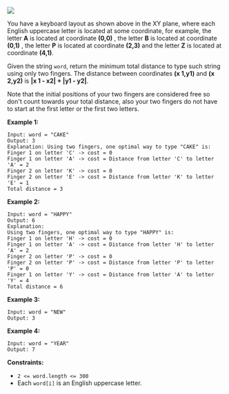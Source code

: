 ![](https://assets.leetcode.com/uploads/2020/01/02/leetcode_keyboard.png)

You have a keyboard layout as shown above in the XY plane, where each English
uppercase letter is located at some coordinate, for example, the letter **A**
is located at coordinate **(0,0)** , the letter **B** is located at coordinate
**(0,1)** , the letter **P** is located at coordinate **(2,3)** and the letter
**Z** is located at coordinate **(4,1)**.

Given the string `word`, return the minimum total distance to type such string
using only two fingers. The distance between coordinates **(x 1,y1)** and **(x
2,y2)** is **|x 1 \- x2| + |y1 \- y2|**.

Note that the initial positions of your two fingers are considered free so
don't count towards your total distance, also your two fingers do not have to
start at the first letter or the first two letters.



**Example 1:**

    
    
    Input: word = "CAKE"
    Output: 3
    Explanation: Using two fingers, one optimal way to type "CAKE" is: 
    Finger 1 on letter 'C' -> cost = 0 
    Finger 1 on letter 'A' -> cost = Distance from letter 'C' to letter 'A' = 2 
    Finger 2 on letter 'K' -> cost = 0 
    Finger 2 on letter 'E' -> cost = Distance from letter 'K' to letter 'E' = 1 
    Total distance = 3
    

**Example 2:**

    
    
    Input: word = "HAPPY"
    Output: 6
    Explanation:
    Using two fingers, one optimal way to type "HAPPY" is:
    Finger 1 on letter 'H' -> cost = 0
    Finger 1 on letter 'A' -> cost = Distance from letter 'H' to letter 'A' = 2
    Finger 2 on letter 'P' -> cost = 0
    Finger 2 on letter 'P' -> cost = Distance from letter 'P' to letter 'P' = 0
    Finger 1 on letter 'Y' -> cost = Distance from letter 'A' to letter 'Y' = 4
    Total distance = 6
    

**Example 3:**

    
    
    Input: word = "NEW"
    Output: 3
    

**Example 4:**

    
    
    Input: word = "YEAR"
    Output: 7
    



**Constraints:**

  * `2 <= word.length <= 300`
  * Each `word[i]` is an English uppercase letter.

